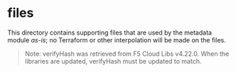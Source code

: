 # files

This directory contains supporting files that are used by the metadata module
*as-is*; no Terraform or other interpolation will be made on the files.

> Note: verifyHash was retrieved from F5 Cloud Libs v4.22.0. When the libraries
> are updated, verifyHash must be updated to match.
